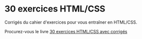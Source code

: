 # 30 exercices HTML/CSS

Corrigés du cahier d'exercices pour vous entraîner en HTML/CSS.

Procurez-vous le livre [30 exercices HTML/CSS avec corrigés](https://30exerciceshtmlcss.seb-code.fr/)

